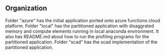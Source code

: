 ## Organization
Folder "azure" has the initial application ported onto azure functions cloud platform.
Folder "local" has the partitioned application with disaggrated memory and compute elements running in local anaconda environment. It also has README.md about how to run the profiling programs for the partitioned application. 
Folder "scad" has the scad implementation of the partitioned application.